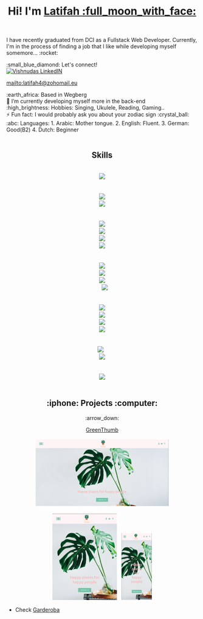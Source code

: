 <div align="center"> 
  <h1> Hi! I'm <a href="https://github.com/Latifahal">Latifah :full_moon_with_face:</a></h1>
</div>
<br />

<div><p>I have recently graduated from DCI as a Fullstack Web Developer. Currently, I'm in the process of finding a job that I like while developing myself somemore... :rocket:</p>

 <div> :small_blue_diamond: Let's connect! &nbsp;<div><a href="https://www.linkedin.com/latifahwebdev/"></div>
  <img align="" alt="Vishnudas LinkedIN" width="22px" src="https://raw.githubusercontent.com/peterthehan/peterthehan/master/assets/linkedin.svg" />
 </a></div>
  
  <mailto:latifah4@zohomail.eu>
    
    

<div>:earth_africa: Based in Wegberg</div>
🌱 I’m currently developing myself more in the back-end
<div>:high_brightness: Hobbies: Singing, Ukulele, Reading, Gaming..</div>
⚡ Fun fact: I would probably ask you about your zodiac sign :crystal_ball:
<div>:abc: Languages:
      1. Arabic: Mother tongue.
      2. English: Fluent.
      3. German: Good(B2)
      4. Dutch: Beginner</div>
      &nbsp;
    <h2 align="center">Skills</h2>
  
<div align="center">
<div align="center">
<div align="center">
<div align="center">
<div align="center">
<div align="center">
<code>
<img src="https://img.icons8.com/fluency/48/000000/javascript.png"/>
</code> <br>
</div>
<code>
<img src="https://img.icons8.com/fluency/48/000000/node-js.png"/>
<img src="https://img.icons8.com/ios/50/000000/express-js.png"/>
</code> <br>
</div>
<code>
<img src="https://img.icons8.com/color/48/000000/html-5--v1.png"/>
<img src="https://img.icons8.com/color/48/000000/css3.png"/>
<img src="https://img.icons8.com/color/48/000000/sass.png"/>
<img src="https://img.icons8.com/color/48/000000/figma--v1.png"/>
</code><br>
</div>
<code>
<img src="https://img.icons8.com/color/48/000000/react-native.png"/>
<img src="https://img.icons8.com/external-others-inmotus-design/48/1A1A1A/external-A-alphabet-others-inmotus-design-12.png"/>
<img src="https://img.icons8.com/fluency/48/000000/android-studio--v3.png"/>
  <img src="https://img.icons8.com/color/48/000000/mongodb.png"/>
</code> <br>
</div>
<code>
<img src="https://img.icons8.com/color/48/000000/typescript.png"/>
<img src="https://img.icons8.com/color/48/000000/bootstrap.png"/>
<img src="https://img.icons8.com/color/48/000000/git.png"/>
<img src="https://img.icons8.com/color/48/000000/linux--v1.png"/>
</code> <br>
</div>
<code>
<img src="https://img.icons8.com/color/48/000000/jira.png"/> 
<img src="https://img.icons8.com/color/48/000000/trello.png"/>
</code> <br>
<code>
<img src="https://img.icons8.com/color/48/000000/mysql-logo.png"/>
  </code> <br>
</div>

</div>

     
  

<h2 align="center">:iphone: Projects :computer:</h2>

</div>
  <div align="center"><p>:arrow_down:</p><a href="http://greenthumbshop.herokuapp.com/" name="GreenThumb">GreenThumb</a></div>
  &nbsp;
  <div align="center"><div marign-bottom="10px"><kbd><img src="Screenshot from 2022-09-12 08-36-31.png" width="350" title="hover text" /></kbd></div>
  &nbsp;
  <div align="center"><kbd><img src="Screenshot from 2022-09-12 08-38-19.png" width="170" title="hover text" /></kbd>
  &nbsp;
  <kbd><img src="Screenshot from 2022-09-12 08-37-48.png" width="80" title="hover text" /></kbd></div>  
</div>


* <a name="section-1"></a> Check
[Garderoba](#section-1)
